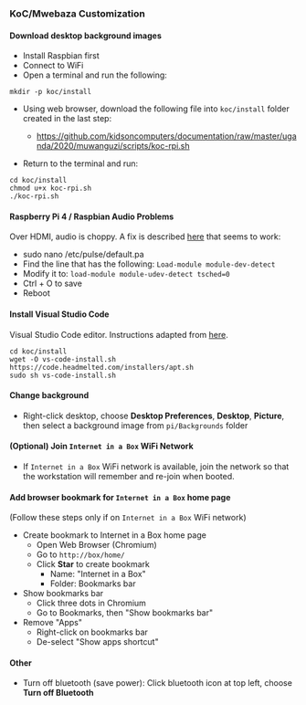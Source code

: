 ### KoC/Mwebaza Customization

#### Download desktop background images

- Install Raspbian first
- Connect to WiFi
- Open a terminal and run the following:

```
mkdir -p koc/install
```

- Using web browser, download the following file into `koc/install` folder created in the last step:

  - https://github.com/kidsoncomputers/documentation/raw/master/uganda/2020/muwanguzi/scripts/koc-rpi.sh

- Return to the terminal and run:

```
cd koc/install
chmod u+x koc-rpi.sh
./koc-rpi.sh
```

#### Raspberry Pi 4 / Raspbian Audio Problems

Over HDMI, audio is choppy. A fix is described [here](https://steamcommunity.com/app/353380/discussions/6/1642042464753800526/) that seems to work:

- sudo nano /etc/pulse/default.pa
- Find the line that has the following: `Load-module module-dev-detect`
- Modify it to: `load-module module-udev-detect tsched=0`
- Ctrl + O to save
- Reboot

#### Install Visual Studio Code

Visual Studio Code editor. Instructions adapted from [here](https://code.headmelted.com/#platforms).

```
cd koc/install
wget -O vs-code-install.sh https://code.headmelted.com/installers/apt.sh
sudo sh vs-code-install.sh
```

#### Change background

- Right-click desktop, choose **Desktop Preferences**, **Desktop**, **Picture**, then select a background image from `pi/Backgrounds` folder

#### (Optional) Join `Internet in a Box` WiFi Network

- If `Internet in a Box` WiFi network is available, join the network so that the workstation will remember and re-join when booted.

#### Add browser bookmark for `Internet in a Box` home page

(Follow these steps only if on `Internet in a Box` WiFi network)

- Create bookmark to Internet in a Box home page
  - Open Web Browser (Chromium)
  - Go to `http://box/home/`
  - Click **Star** to create bookmark
    - Name: "Internet in a Box"
    - Folder: Bookmarks bar
- Show bookmarks bar
  - Click three dots in Chromium
  - Go to Bookmarks, then "Show bookmarks bar"
- Remove "Apps"
  - Right-click on bookmarks bar
  - De-select "Show apps shortcut"

#### Other

- Turn off bluetooth (save power): Click bluetooth icon at top left, choose **Turn off Bluetooth**
